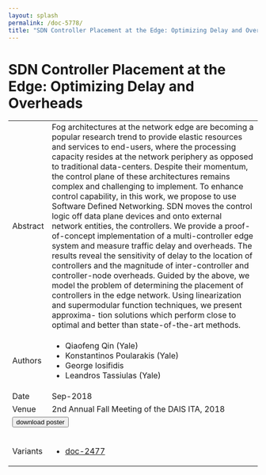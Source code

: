 ```yaml
---
layout: splash
permalink: /doc-5778/
title: "SDN Controller Placement at the Edge: Optimizing Delay and Overheads"
---
```


# SDN Controller Placement at the Edge: Optimizing Delay and Overheads

<table>
    <tbody>
    <tr>
        <td>Abstract</td>
        <td>Fog architectures at the network edge are becoming a popular research trend to provide elastic resources and services to end-users, where the processing capacity resides at the network periphery as opposed to traditional data-centers. Despite their momentum, the control plane of these architectures remains complex and challenging to implement. To enhance control capability, in this work, we propose to use Software Defined Networking. SDN moves the control logic off data plane devices and onto external network entities, the controllers. We provide a proof-of-concept implementation of a multi-controller edge system and measure traffic delay and overheads. The results reveal the sensitivity of delay to the location of controllers and the magnitude of inter-controller and controller-node overheads. Guided by the above, we model the problem of determining the placement of controllers in the edge network. Using linearization and supermodular function techniques, we present approxima- tion solutions which perform close to optimal and better than state-of-the-art methods.</td>
    </tr>
    <tr>
        <td>Authors</td>
        <td>
            <ul>
                <li>Qiaofeng Qin (Yale)</li>
                <li>Konstantinos Poularakis (Yale)</li>
                <li>George Iosifidis</li>
                <li>Leandros Tassiulas (Yale)</li>
            </ul>
        </td>
    </tr>
    <tr>
        <td>Date</td>
        <td>Sep-2018</td>
    </tr>
    <tr>
        <td>Venue</td>
        <td>2nd Annual Fall Meeting of the DAIS ITA, 2018</td>
    </tr>
        <tr>
            <td colspan="2">
                <form method="get" action="https://dais-ita.org/sites/default/files/2585_poster.pdf">
                    <button type="submit">download poster</button>
                </form>
            </td>
        </tr>
        <tr>
            <td>Variants</td>
            <td>
                <ul>
                    <li><a href="${varId}">doc-2477</a></li>
                </ul>
            </td>
        </tr>
    </tbody>
</table>
